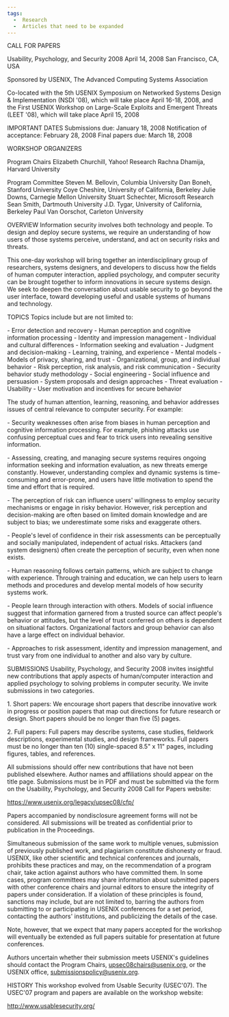 ```yaml
---
tags:
  -  Research
  -  Articles that need to be expanded
---
```

CALL FOR PAPERS

Usability, Psychology, and Security 2008 April 14, 2008 San Francisco,
CA, USA

Sponsored by USENIX, The Advanced Computing Systems Association

Co-located with the 5th USENIX Symposium on Networked Systems Design &
Implementation (NSDI '08), which will take place April 16-18, 2008, and
the First USENIX Workshop on Large-Scale Exploits and Emergent Threats
(LEET '08), which will take place April 15, 2008

IMPORTANT DATES Submissions due: January 18, 2008 Notification of
acceptance: February 28, 2008 Final papers due: March 18, 2008

WORKSHOP ORGANIZERS

Program Chairs Elizabeth Churchill, Yahoo! Research Rachna Dhamija,
Harvard University

Program Committee Steven M. Bellovin, Columbia University Dan Boneh,
Stanford University Coye Cheshire, University of California, Berkeley
Julie Downs, Carnegie Mellon University Stuart Schechter, Microsoft
Research Sean Smith, Dartmouth University J.D. Tygar, University of
California, Berkeley Paul Van Oorschot, Carleton University

OVERVIEW Information security involves both technology and people. To
design and deploy secure systems, we require an understanding of how
users of those systems perceive, understand, and act on security risks
and threats.

This one-day workshop will bring together an interdisciplinary group of
researchers, systems designers, and developers to discuss how the fields
of human computer interaction, applied psychology, and computer security
can be brought together to inform innovations in secure systems design.
We seek to deepen the conversation about usable security to go beyond
the user interface, toward developing useful and usable systems of
humans and technology.

TOPICS Topics include but are not limited to:

\- Error detection and recovery - Human perception and cognitive
information processing - Identity and impression management - Individual
and cultural differences - Information seeking and evaluation - Judgment
and decision-making - Learning, training, and experience - Mental
models - Models of privacy, sharing, and trust - Organizational, group,
and individual behavior - Risk perception, risk analysis, and risk
communication - Security behavior study methodology - Social
engineering - Social influence and persuasion - System proposals and
design approaches - Threat evaluation - Usability - User motivation and
incentives for secure behavior

The study of human attention, learning, reasoning, and behavior
addresses issues of central relevance to computer security. For example:

\- Security weaknesses often arise from biases in human perception and
cognitive information processing. For example, phishing attacks use
confusing perceptual cues and fear to trick users into revealing
sensitive information.

\- Assessing, creating, and managing secure systems requires ongoing
information seeking and information evaluation, as new threats emerge
constantly. However, understanding complex and dynamic systems is
time-consuming and error-prone, and users have little motivation to
spend the time and effort that is required.

\- The perception of risk can influence users' willingness to employ
security mechanisms or engage in risky behavior. However, risk
perception and decision-making are often based on limited domain
knowledge and are subject to bias; we underestimate some risks and
exaggerate others.

\- People's level of confidence in their risk assessments can be
perceptually and socially manipulated, independent of actual risks.
Attackers (and system designers) often create the perception of
security, even when none exists.

\- Human reasoning follows certain patterns, which are subject to change
with experience. Through training and education, we can help users to
learn methods and procedures and develop mental models of how security
systems work.

\- People learn through interaction with others. Models of social
influence suggest that information garnered from a trusted source can
affect people's behavior or attitudes, but the level of trust conferred
on others is dependent on situational factors. Organizational factors
and group behavior can also have a large effect on individual behavior.

\- Approaches to risk assessment, identity and impression management,
and trust vary from one individual to another and also vary by culture.

SUBMISSIONS Usability, Psychology, and Security 2008 invites insightful
new contributions that apply aspects of human/computer interaction and
applied psychology to solving problems in computer security. We invite
submissions in two categories.

1\. Short papers: We encourage short papers that describe innovative
work in progress or position papers that map out directions for future
research or design. Short papers should be no longer than five (5)
pages.

2\. Full papers: Full papers may describe systems, case studies,
fieldwork descriptions, experimental studies, and design frameworks.
Full papers must be no longer than ten (10) single-spaced 8.5" x 11"
pages, including figures, tables, and references.

All submissions should offer new contributions that have not been
published elsewhere. Author names and affiliations should appear on the
title page. Submissions must be in PDF and must be submitted via the
form on the Usability, Psychology, and Security 2008 Call for Papers website:

<https://www.usenix.org/legacy/upsec08/cfp/>

Papers accompanied by nondisclosure agreement forms will not be
considered. All submissions will be treated as confidential prior to
publication in the Proceedings.

Simultaneous submission of the same work to multiple venues, submission
of previously published work, and plagiarism constitute dishonesty or
fraud. USENIX, like other scientific and technical conferences and
journals, prohibits these practices and may, on the recommendation of a
program chair, take action against authors who have committed them. In
some cases, program committees may share information about submitted
papers with other conference chairs and journal editors to ensure the
integrity of papers under consideration. If a violation of these
principles is found, sanctions may include, but are not limited to,
barring the authors from submitting to or participating in USENIX
conferences for a set period, contacting the authors' institutions, and
publicizing the details of the case.

Note, however, that we expect that many papers accepted for the workshop
will eventually be extended as full papers suitable for presentation at
future conferences.

Authors uncertain whether their submission meets USENIX's guidelines
should contact the Program Chairs, upsec08chairs@usenix.org, or the
USENIX office, submissionspolicy@usenix.org.

HISTORY This workshop evolved from Usable Security (USEC'07). The
USEC'07 program and papers are available on the workshop website:

<http://www.usablesecurity.org/>
